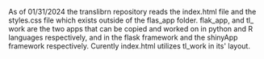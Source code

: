 As of 01/31/2024 the translibrn repository reads the index.html file and the styles.css file which exists outside of the flas_app folder.
flak_app, and tl_ work are the two apps that can be copied and worked on in python and R languages respectively, and in the flask framework and the shinyApp framework respectively.
Curently index.html utilizes tl_work in its' layout.
